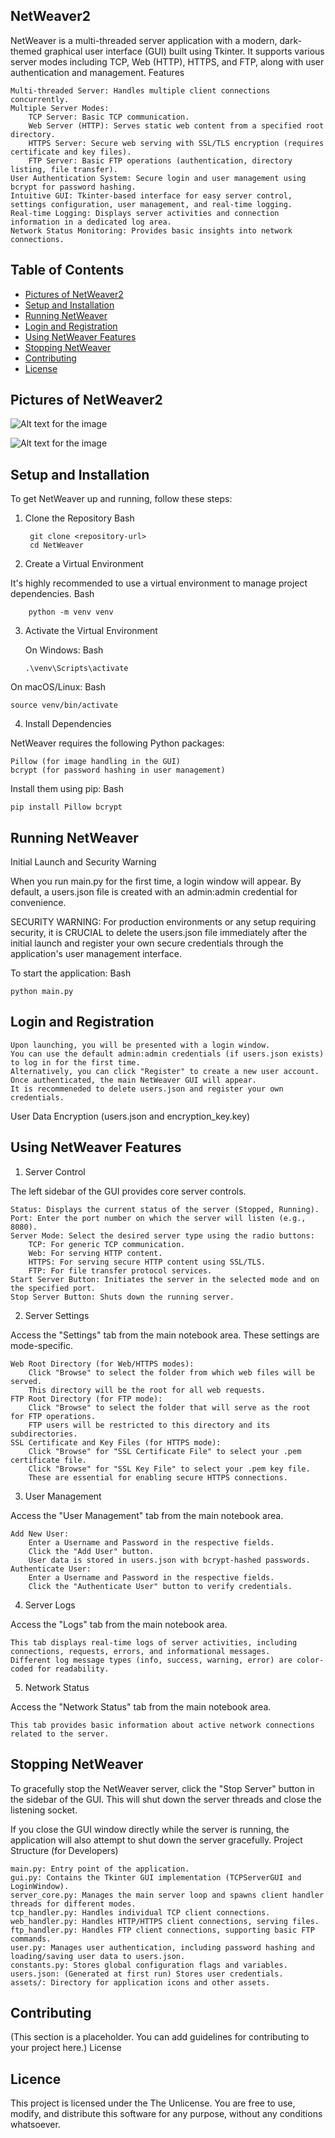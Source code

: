 ## NetWeaver2

NetWeaver is a multi-threaded server application with a modern, dark-themed graphical user interface (GUI) built using Tkinter. It supports various server modes including TCP, Web (HTTP), HTTPS, and FTP, along with user authentication and management.
Features

    Multi-threaded Server: Handles multiple client connections concurrently.
    Multiple Server Modes:
        TCP Server: Basic TCP communication.
        Web Server (HTTP): Serves static web content from a specified root directory.
        HTTPS Server: Secure web serving with SSL/TLS encryption (requires certificate and key files).
        FTP Server: Basic FTP operations (authentication, directory listing, file transfer).
    User Authentication System: Secure login and user management using bcrypt for password hashing.
    Intuitive GUI: Tkinter-based interface for easy server control, settings configuration, user management, and real-time logging.
    Real-time Logging: Displays server activities and connection information in a dedicated log area.
    Network Status Monitoring: Provides basic insights into network connections.

## Table of Contents
- [Pictures of NetWeaver2](#Pictures-of-NetWeaver2)
- [Setup and Installation](#Setup-and-Installation)
- [Running NetWeaver](#Running-NetWeaver)
- [Login and Registration](#Login-and-Registration)
- [Using NetWeaver Features](#Using-NetWeaver-Features)
- [Stopping NetWeaver](#Stopping-NetWeaver)
- [Contributing](#Contributing)
- [License](#Licence)

## Pictures of NetWeaver2

![Alt text for the image](login_page.png)

![Alt text for the image](Netweaver2_page.png)

## Setup and Installation

To get NetWeaver up and running, follow these steps:

1. Clone the Repository
Bash
        
        git clone <repository-url>
        cd NetWeaver

2. Create a Virtual Environment

It's highly recommended to use a virtual environment to manage project dependencies.
Bash

        python -m venv venv

3. Activate the Virtual Environment

    On Windows:
    Bash

       .\venv\Scripts\activate

On macOS/Linux:
Bash

    source venv/bin/activate

4. Install Dependencies

NetWeaver requires the following Python packages:

    Pillow (for image handling in the GUI)
    bcrypt (for password hashing in user management)

Install them using pip:
Bash

    pip install Pillow bcrypt

## Running NetWeaver

Initial Launch and Security Warning

When you run main.py for the first time, a login window will appear. By default, a users.json file is created with an admin:admin credential for convenience.

SECURITY WARNING: For production environments or any setup requiring security, it is CRUCIAL to delete the users.json file immediately after the initial launch and register your own secure credentials through the application's user management interface.

To start the application:
Bash

    python main.py

## Login and Registration

    Upon launching, you will be presented with a login window.
    You can use the default admin:admin credentials (if users.json exists) to log in for the first time.
    Alternatively, you can click "Register" to create a new user account.
    Once authenticated, the main NetWeaver GUI will appear.
    It is recommeneded to delete users.json and register your own credentials.

User Data Encryption (users.json and encryption_key.key)



## Using NetWeaver Features

1. Server Control

The left sidebar of the GUI provides core server controls.

    Status: Displays the current status of the server (Stopped, Running).
    Port: Enter the port number on which the server will listen (e.g., 8080).
    Server Mode: Select the desired server type using the radio buttons:
        TCP: For generic TCP communication.
        Web: For serving HTTP content.
        HTTPS: For serving secure HTTP content using SSL/TLS.
        FTP: For file transfer protocol services.
    Start Server Button: Initiates the server in the selected mode and on the specified port.
    Stop Server Button: Shuts down the running server.

2. Server Settings

Access the "Settings" tab from the main notebook area. These settings are mode-specific.

    Web Root Directory (for Web/HTTPS modes):
        Click "Browse" to select the folder from which web files will be served.
        This directory will be the root for all web requests.
    FTP Root Directory (for FTP mode):
        Click "Browse" to select the folder that will serve as the root for FTP operations.
        FTP users will be restricted to this directory and its subdirectories.
    SSL Certificate and Key Files (for HTTPS mode):
        Click "Browse" for "SSL Certificate File" to select your .pem certificate file.
        Click "Browse" for "SSL Key File" to select your .pem key file.
        These are essential for enabling secure HTTPS connections.

3. User Management

Access the "User Management" tab from the main notebook area.

    Add New User:
        Enter a Username and Password in the respective fields.
        Click the "Add User" button.
        User data is stored in users.json with bcrypt-hashed passwords.
    Authenticate User:
        Enter a Username and Password in the respective fields.
        Click the "Authenticate User" button to verify credentials.

4. Server Logs

Access the "Logs" tab from the main notebook area.

    This tab displays real-time logs of server activities, including connections, requests, errors, and informational messages.
    Different log message types (info, success, warning, error) are color-coded for readability.

5. Network Status

Access the "Network Status" tab from the main notebook area.

    This tab provides basic information about active network connections related to the server.

## Stopping NetWeaver

To gracefully stop the NetWeaver server, click the "Stop Server" button in the sidebar of the GUI. This will shut down the server threads and close the listening socket.

If you close the GUI window directly while the server is running, the application will also attempt to shut down the server gracefully.
Project Structure (for Developers)

    main.py: Entry point of the application.
    gui.py: Contains the Tkinter GUI implementation (TCPServerGUI and LoginWindow).
    server_core.py: Manages the main server loop and spawns client handler threads for different modes.
    tcp_handler.py: Handles individual TCP client connections.
    web_handler.py: Handles HTTP/HTTPS client connections, serving files.
    ftp_handler.py: Handles FTP client connections, supporting basic FTP commands.
    user.py: Manages user authentication, including password hashing and loading/saving user data to users.json.
    constants.py: Stores global configuration flags and variables.
    users.json: (Generated at first run) Stores user credentials.
    assets/: Directory for application icons and other assets.

## Contributing

(This section is a placeholder. You can add guidelines for contributing to your project here.)
License

## Licence

This project is licensed under the The Unlicense. You are free to use, modify, and distribute this software for any purpose, without any conditions whatsoever.

